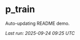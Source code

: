 # p_train

Auto-updating README demo.

<!--START_SECTION:status-->
_Last run: 2025-09-24 09:25 UTC_
<!--END_SECTION:status-->


















































































































































































































































































































































































































































































































































































































































































































































